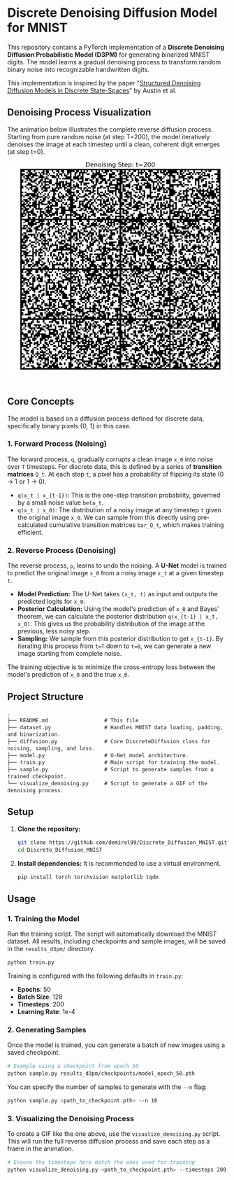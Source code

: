 # Discrete Denoising Diffusion Model for MNIST

This repository contains a PyTorch implementation of a **Discrete Denoising Diffusion Probabilistic Model (D3PM)** for generating binarized MNIST digits. The model learns a gradual denoising process to transform random binary noise into recognizable handwritten digits.

This implementation is inspired by the paper "[Structured Denoising Diffusion Models in Discrete State-Spaces](https://arxiv.org/abs/2107.03006)" by Austin et al.

## Denoising Process Visualization

The animation below illustrates the complete reverse diffusion process. Starting from pure random noise (at step T=200), the model iteratively denoises the image at each timestep until a clean, coherent digit emerges (at step t=0).

![Denoising Process](denoising_process_1.gif)

## Core Concepts

The model is based on a diffusion process defined for discrete data, specifically binary pixels {0, 1} in this case.

### 1. Forward Process (Noising)

The forward process, `q`, gradually corrupts a clean image `x_0` into noise over `T` timesteps. For discrete data, this is defined by a series of **transition matrices** `Q_t`. At each step `t`, a pixel has a probability of flipping its state (0 → 1 or 1 → 0).

-   `q(x_t | x_{t-1})`: This is the one-step transition probability, governed by a small noise value `beta_t`.
-   `q(x_t | x_0)`: The distribution of a noisy image at any timestep `t` given the original image `x_0`. We can sample from this directly using pre-calculated cumulative transition matrices `bar_Q_t`, which makes training efficient.

### 2. Reverse Process (Denoising)

The reverse process, `p`, learns to undo the noising. A **U-Net** model is trained to predict the original image `x_0` from a noisy image `x_t` at a given timestep `t`.

-   **Model Prediction:** The U-Net takes `(x_t, t)` as input and outputs the predicted logits for `x_0`.
-   **Posterior Calculation:** Using the model's prediction of `x_0` and Bayes' theorem, we can calculate the posterior distribution `q(x_{t-1} | x_t, x_0)`. This gives us the probability distribution of the image at the previous, less noisy step.
-   **Sampling:** We sample from this posterior distribution to get `x_{t-1}`. By iterating this process from `t=T` down to `t=0`, we can generate a new image starting from complete noise.

The training objective is to minimize the cross-entropy loss between the model's prediction of `x_0` and the true `x_0`.

## Project Structure

```
.
├── README.md                  # This file
├── dataset.py                 # Handles MNIST data loading, padding, and binarization.
├── diffusion.py               # Core DiscreteDiffusion class for noising, sampling, and loss.
├── model.py                   # U-Net model architecture.
├── train.py                   # Main script for training the model.
├── sample.py                  # Script to generate samples from a trained checkpoint.
└── visualize_denoising.py     # Script to generate a GIF of the denoising process.
```

## Setup

1.  **Clone the repository:**
    ```bash
    git clone https://github.com/demirel99/Discrete_Diffusion_MNIST.git
    cd Discrete_Diffusion_MNIST
    ```

2.  **Install dependencies:**
    It is recommended to use a virtual environment.
    ```bash
    pip install torch torchvision matplotlib tqdm
    ```

## Usage

### 1. Training the Model

Run the training script. The script will automatically download the MNIST dataset. All results, including checkpoints and sample images, will be saved in the `results_d3pm/` directory.

```bash
python train.py
```

Training is configured with the following defaults in `train.py`:
- **Epochs**: 50
- **Batch Size**: 128
- **Timesteps**: 200
- **Learning Rate**: 1e-4

### 2. Generating Samples

Once the model is trained, you can generate a batch of new images using a saved checkpoint.

```bash
# Example using a checkpoint from epoch 50
python sample.py results_d3pm/checkpoints/model_epoch_50.pth
```
You can specify the number of samples to generate with the `--n` flag:
```bash
python sample.py <path_to_checkpoint.pth> --n 16
```

### 3. Visualizing the Denoising Process

To create a GIF like the one above, use the `visualize_denoising.py` script. This will run the full reverse diffusion process and save each step as a frame in the animation.

```bash
# Ensure the timesteps here match the ones used for training
python visualize_denoising.py <path_to_checkpoint.pth> --timesteps 200 --out denoising_process.gif
```
